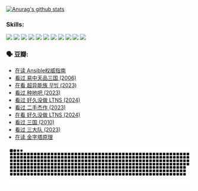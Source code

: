 
[![Anurag's github stats](https://github-readme-stats.vercel.app/api?username=w940853815)](https://github.com/anuraghazra/github-readme-stats)

### Skills:

<code><img height="32" src="https://cdn.jsdelivr.net/npm/simple-icons@v5/icons/python.svg"></code>
<code><img height="32" src="https://cdn.jsdelivr.net/npm/simple-icons@v5/icons/javascript.svg"></code>
<code><img height="32" src="https://cdn.jsdelivr.net/npm/simple-icons@v5/icons/django.svg"></code>
<code><img height="32" src="https://cdn.jsdelivr.net/npm/simple-icons@v5/icons/flask.svg"></code>
<code><img height="32" src="https://cdn.jsdelivr.net/npm/simple-icons@v5/icons/vuetify.svg"></code>
<code><img height="32" src="https://cdn.jsdelivr.net/npm/simple-icons@v5/icons/git.svg"></code>
<code><img height="32" src="https://cdn.jsdelivr.net/npm/simple-icons@v5/icons/docker.svg"></code>
<code><img height="32" src="https://cdn.jsdelivr.net/npm/simple-icons@v5/icons/postgresql.svg"></code>
<code><img height="32" src="https://cdn.jsdelivr.net/npm/simple-icons@v5/icons/elasticsearch.svg"></code>
<code><img height="32" src="https://cdn.jsdelivr.net/npm/simple-icons@v5/icons/macos.svg"></code>
<code><img height="32" src="https://cdn.jsdelivr.net/npm/simple-icons@v5/icons/linux.svg"></code>

### 🗣 豆瓣:

<!-- DOUBAN-ACTIVITIES:START -->
- [在读 Ansible权威指南](https://www.douban.com/people/136069238/status/4539151450/?_i=09439349)
- [看过 易中天品三国‎ (2006)](https://www.douban.com/people/136069238/status/4529910812/?_i=09439349)
- [在看 超异能族 무빙‎ (2023)](https://www.douban.com/people/136069238/status/4527291077/?_i=09439349)
- [看过 种地吧‎ (2023)](https://www.douban.com/people/136069238/status/4527289637/?_i=09439349)
- [看过 好久没做 LTNS‎ (2024)](https://www.douban.com/people/136069238/status/4527289515/?_i=09439349)
- [看过 二手杰作‎ (2023)](https://www.douban.com/people/136069238/status/4522502716/?_i=09439349)
- [在看 好久没做 LTNS‎ (2024)](https://www.douban.com/people/136069238/status/4521969883/?_i=09439349)
- [看过 三国‎ (2010)](https://www.douban.com/people/136069238/status/4521634661/?_i=09439349)
- [看过 三大队‎ (2023)](https://www.douban.com/people/136069238/status/4510323325/?_i=09439349)
- [在读 金字塔原理](https://www.douban.com/people/136069238/status/4507497587/?_i=09439349)
<!-- DOUBAN-ACTIVITIES:END -->


![Snake animation](https://raw.githubusercontent.com/w940853815/w940853815/output/github-contribution-grid-snake.svg)

<!--
**w940853815/w940853815** is a ✨ _special_ ✨ repository because its `README.md` (this file) appears on your GitHub profile.

Here are some ideas to get you started:

- 🔭 I’m currently working on ...
- 🌱 I’m currently learning ...
- 👯 I’m looking to collaborate on ...
- 🤔 I’m looking for help with ...
- 💬 Ask me about ...
- 📫 How to reach me: ...
- 😄 Pronouns: ...
- ⚡ Fun fact: ...
-->
